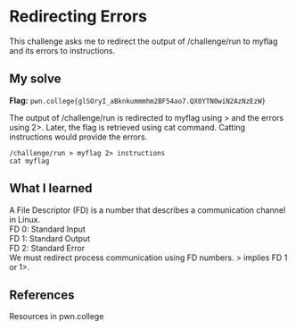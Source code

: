 # Redirecting Errors
This challenge asks me to redirect the output of /challenge/run to myflag and its errors to instructions. 

## My solve
**Flag:** `pwn.college{glSOryI_aBknkummmhm2BF54ao7.QX0YTN0wiN2AzNzEzW}`

The output of /challenge/run is redirected to myflag using > and the errors using 2>. Later, the flag is retrieved using cat command. Catting instructions would provide the errors.
```
/challenge/run > myflag 2> instructions
cat myflag
```

## What I learned
A File Descriptor (FD) is a number that describes a communication channel in Linux.<br>
    FD 0: Standard Input<br>
    FD 1: Standard Output<br>
    FD 2: Standard Error<br>
We must redirect process communication using FD numbers. > implies FD 1 or 1>.

## References 
Resources in pwn.college
